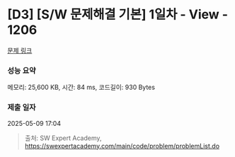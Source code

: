 # [D3] [S/W 문제해결 기본] 1일차 - View - 1206 

[문제 링크](https://swexpertacademy.com/main/code/problem/problemDetail.do?contestProbId=AV134DPqAA8CFAYh) 

### 성능 요약

메모리: 25,600 KB, 시간: 84 ms, 코드길이: 930 Bytes

### 제출 일자

2025-05-09 17:04



> 출처: SW Expert Academy, https://swexpertacademy.com/main/code/problem/problemList.do